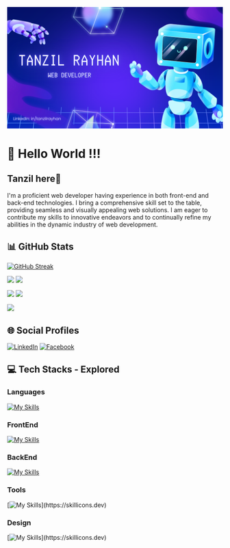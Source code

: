 <a href="">
<img src="./images/Profile-Cover.png" />
</a>

<br>

# 💫 Hello World !!!
## Tanzil here👋

I'm a proficient web developer having experience in both front-end and back-end technologies. I bring a comprehensive skill set to the table, providing seamless and visually appealing web solutions. I am eager to contribute my skills to innovative endeavors and to continually refine my abilities in the dynamic industry of web development.</h3> <br>

## 📊 GitHub Stats


[![GitHub Streak](https://github-readme-streak-stats.herokuapp.com?user=tanzilrayhan&theme=tokyonight&hide_border=true)](https://git.io/streak-stats)

![](http://github-profile-summary-cards.vercel.app/api/cards/repos-per-language?username=tanzilrayhan&theme=tokyonight) ![](http://github-profile-summary-cards.vercel.app/api/cards/most-commit-language?username=tanzilrayhan&theme=tokyonight)

![](http://github-profile-summary-cards.vercel.app/api/cards/stats?username=tanzilrayhan&theme=tokyonight) ![](http://github-profile-summary-cards.vercel.app/api/cards/productive-time?username=tanzilrayhan&theme=tokyonight&utcOffset=8)

![](http://github-profile-summary-cards.vercel.app/api/cards/profile-details?username=tanzilrayhan&theme=tokyonight)







## 🌐 Social Profiles

[![LinkedIn](https://img.shields.io/badge/LinkedIn-%230077B5.svg?logo=linkedin&logoColor=white)](https://linkedin.com/in/tanzilrayhan)  [![Facebook](https://img.shields.io/badge/Facebook-%231877F2.svg?logo=Facebook&logoColor=white)](https://facebook.com/tanzilrayhan2001)

## 💻 Tech Stacks - Explored

### Languages 
[![My Skills](https://skillicons.dev/icons?i=c,cpp,py,java,js,ts)](https://skillicons.dev)
### FrontEnd 
[![My Skills](https://skillicons.dev/icons?i=react,nextjs,js,html,css,bootstrap,sass,tailwind,materialui)](https://skillicons.dev)
### BackEnd 
[![My Skills](https://skillicons.dev/icons?i=nodejs,express,mongo,firebase,mysql)](https://skillicons.dev)
### Tools 
[![My Skills](https://skillicons.dev/icons?i=git,github,vscode,vercel,netlify,vite,)](https://skillicons.dev)
### Design 
[![My Skills](https://skillicons.dev/icons?i=figma,ps,ai,)](https://skillicons.dev)
